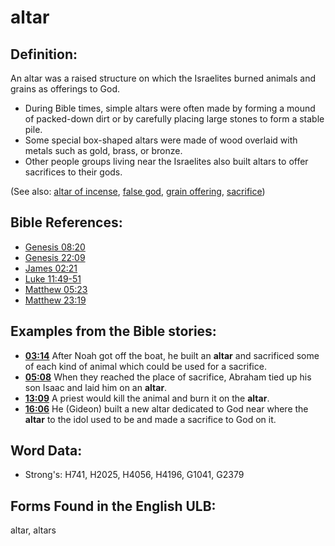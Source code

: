 # altar

## Definition:

An altar was a raised structure on which the Israelites burned animals and grains as offerings to God.

* During Bible times, simple altars were often made by forming a mound of packed-down dirt or by carefully placing large stones to form a stable pile.
* Some special box-shaped altars were made of wood overlaid with metals such as gold, brass, or bronze.
* Other people groups living near the Israelites also built altars to offer sacrifices to their gods.

(See also: [altar of incense](../other/altarofincense.md), [false god](../kt/falsegod.md), [grain offering](../other/grainoffering.md), [sacrifice](../other/sacrifice.md))

## Bible References:

* [Genesis 08:20](rc://en/tn/help/gen/08/20)
* [Genesis 22:09](rc://en/tn/help/gen/22/09)
* [James 02:21](rc://en/tn/help/jas/02/21)
* [Luke 11:49-51](rc://en/tn/help/luk/11/49)
* [Matthew 05:23](rc://en/tn/help/mat/05/23)
* [Matthew 23:19](rc://en/tn/help/mat/23/19)

## Examples from the Bible stories:

* __[03:14](rc://en/tn/help/obs/03/14)__ After Noah got off the boat, he built an __altar__ and sacrificed some of each kind of animal which could be used for a sacrifice.
* __[05:08](rc://en/tn/help/obs/05/08)__ When they reached the place of sacrifice, Abraham tied up his son Isaac and laid him on an __altar__.
* __[13:09](rc://en/tn/help/obs/13/09)__ A priest would kill the animal and burn it on the __altar__.
* __[16:06](rc://en/tn/help/obs/16/06)__ He (Gideon) built a new altar dedicated to God near where the __altar__ to the idol used to be and made a sacrifice to God on it.

## Word Data:

* Strong's: H741, H2025, H4056, H4196, G1041, G2379

## Forms Found in the English ULB:

altar, altars
